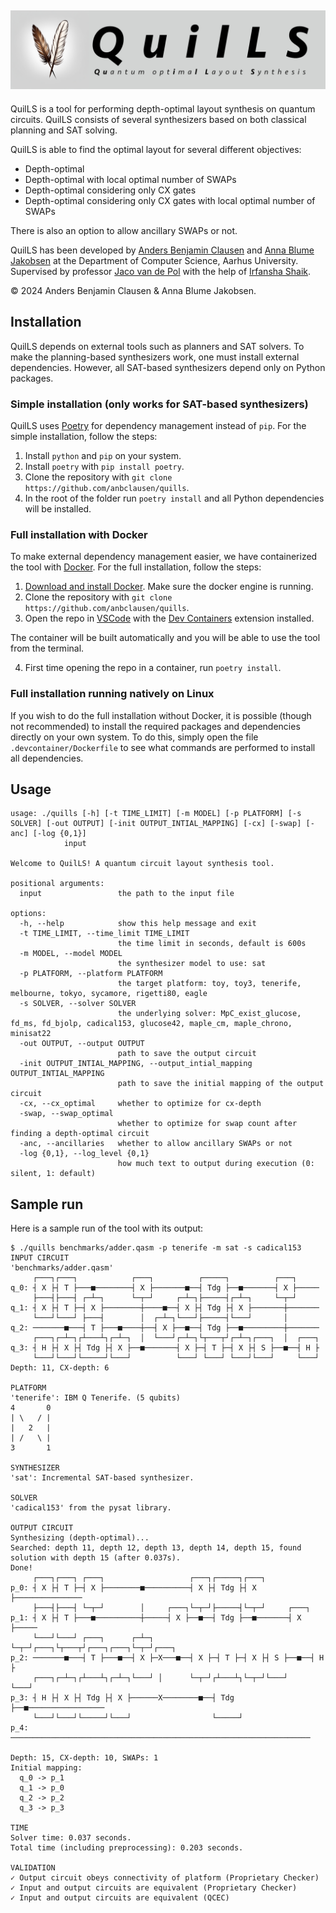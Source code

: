 ![](assets/logo.png)
---         

QuilLS is a tool for performing depth-optimal layout synthesis on quantum circuits. QuilLS consists of several synthesizers based on both classical planning and SAT solving.

QuilLS is able to find the optimal layout for several different objectives:

- Depth-optimal
- Depth-optimal with local optimal number of SWAPs
- Depth-optimal considering only CX gates
- Depth-optimal considering only CX gates with local optimal number of SWAPs

There is also an option to allow ancillary SWAPs or not.

QuilLS has been developed by [Anders Benjamin Clausen](https://github.com/anbclausen) and [Anna Blume Jakobsen](https://github.com/AnnaBlume99) at the Department of Computer Science, Aarhus University. Supervised by professor [Jaco van de Pol](https://www.au.dk/en/jaco@cs.au.dk) with the help of [Irfansha Shaik](https://github.com/irfansha).

© 2024 Anders Benjamin Clausen & Anna Blume Jakobsen.

## Installation

QuilLS depends on external tools such as planners and SAT solvers. To make the planning-based synthesizers work, one must install external dependencies. However, all SAT-based synthesizers depend only on Python packages.

### Simple installation (only works for SAT-based synthesizers)

QuilLS uses [Poetry](https://python-poetry.org) for dependency management instead of `pip`. For the simple installation, follow the steps:

1. Install `python` and `pip` on your system.
2. Install `poetry` with `pip install poetry`.
3. Clone the repository with `git clone https://github.com/anbclausen/quills`.
4. In the root of the folder run `poetry install` and all Python dependencies will be installed.

### Full installation with Docker

To make external dependency management easier, we have containerized the tool with [Docker](https://www.docker.com/products/docker-desktop/). For the full installation, follow the steps:

1. [Download and install Docker](https://docs.docker.com/engine/install/). Make sure the docker engine is running.
2. Clone the repository with `git clone https://github.com/anbclausen/quills`.
3. Open the repo in [VSCode](https://code.visualstudio.com/) with the [Dev Containers](https://marketplace.visualstudio.com/items?itemName=ms-vscode-remote.remote-containers) extension installed. 

The container will be built automatically and you will be able to use the tool from the terminal.

4. First time opening the repo in a container, run `poetry install`.

### Full installation running natively on Linux

If you wish to do the full installation without Docker, it is possible (though not recommended) to install the required packages and dependencies directly on your own system. To do this, simply open the file `.devcontainer/Dockerfile` to see what commands are performed to install all dependencies.

## Usage

```
usage: ./quills [-h] [-t TIME_LIMIT] [-m MODEL] [-p PLATFORM] [-s SOLVER] [-out OUTPUT] [-init OUTPUT_INTIAL_MAPPING] [-cx] [-swap] [-anc] [-log {0,1}]
            input

Welcome to QuilLS! A quantum circuit layout synthesis tool.

positional arguments:
  input                 the path to the input file

options:
  -h, --help            show this help message and exit
  -t TIME_LIMIT, --time_limit TIME_LIMIT
                        the time limit in seconds, default is 600s
  -m MODEL, --model MODEL
                        the synthesizer model to use: sat
  -p PLATFORM, --platform PLATFORM
                        the target platform: toy, toy3, tenerife, melbourne, tokyo, sycamore, rigetti80, eagle
  -s SOLVER, --solver SOLVER
                        the underlying solver: MpC_exist_glucose, fd_ms, fd_bjolp, cadical153, glucose42, maple_cm, maple_chrono, minisat22
  -out OUTPUT, --output OUTPUT
                        path to save the output circuit
  -init OUTPUT_INTIAL_MAPPING, --output_intial_mapping OUTPUT_INTIAL_MAPPING
                        path to save the initial mapping of the output circuit
  -cx, --cx_optimal     whether to optimize for cx-depth
  -swap, --swap_optimal
                        whether to optimize for swap count after finding a depth-optimal circuit
  -anc, --ancillaries   whether to allow ancillary SWAPs or not
  -log {0,1}, --log_level {0,1}
                        how much text to output during execution (0: silent, 1: default)
```

## Sample run

Here is a sample run of the tool with its output:

```
$ ./quills benchmarks/adder.qasm -p tenerife -m sat -s cadical153
INPUT CIRCUIT
'benchmarks/adder.qasm'
     ┌───┐┌───┐            ┌───┐          ┌─────┐          ┌───┐     
q_0: ┤ X ├┤ T ├───■────────┤ X ├───────■──┤ Tdg ├──■───────┤ X ├─────
     ├───┤├───┤ ┌─┴─┐      └─┬─┘     ┌─┴─┐├─────┤┌─┴─┐     └─┬─┘     
q_1: ┤ X ├┤ T ├─┤ X ├────────┼────■──┤ X ├┤ Tdg ├┤ X ├───────┼───────
     └───┘└───┘ ├───┤        │  ┌─┴─┐└───┘├─────┤└───┘       │       
q_2: ───────■───┤ T ├───■────┼──┤ X ├──■──┤ Tdg ├──■─────────┼───────
     ┌───┐┌─┴─┐┌┴───┴┐┌─┴─┐  │  └───┘┌─┴─┐└┬───┬┘┌─┴─┐┌───┐  │  ┌───┐
q_3: ┤ H ├┤ X ├┤ Tdg ├┤ X ├──■───────┤ X ├─┤ T ├─┤ X ├┤ S ├──■──┤ H ├
     └───┘└───┘└─────┘└───┘          └───┘ └───┘ └───┘└───┘     └───┘
Depth: 11, CX-depth: 6

PLATFORM
'tenerife': IBM Q Tenerife. (5 qubits)
4       0
| \   / |
|   2   |
| /   \ |
3       1

SYNTHESIZER
'sat': Incremental SAT-based synthesizer.

SOLVER
'cadical153' from the pysat library.

OUTPUT CIRCUIT
Synthesizing (depth-optimal)... 
Searched: depth 11, depth 12, depth 13, depth 14, depth 15, found solution with depth 15 (after 0.037s).
Done!
     ┌───┐┌───┐ ┌───┐                   ┌───┐┌─────┐┌───┐               
p_0: ┤ X ├┤ T ├─┤ X ├────────■──────────┤ X ├┤ Tdg ├┤ X ├───────────────
     ├───┤├───┤ └─┬─┘        │     ┌───┐└─┬─┘├─────┤└─┬─┘     ┌───┐     
p_1: ┤ X ├┤ T ├───■──────────┼─────┤ X ├──■──┤ Tdg ├──■───────┤ X ├─────
     └───┘└───┘ ┌───┐      ┌─┴─┐   └─┬─┘┌───┐└┬───┬┘┌───┐┌───┐└─┬─┘┌───┐
p_2: ───────■───┤ T ├───■──┤ X ├─X───■──┤ X ├─┤ T ├─┤ X ├┤ S ├──■──┤ H ├
     ┌───┐┌─┴─┐┌┴───┴┐┌─┴─┐└───┘ │      └─┬─┘┌┴───┴┐└─┬─┘└───┘     └───┘
p_3: ┤ H ├┤ X ├┤ Tdg ├┤ X ├──────X────────■──┤ Tdg ├──■─────────────────
     └───┘└───┘└─────┘└───┘                  └─────┘                    
p_4: ───────────────────────────────────────────────────────────────────
                                                                        
Depth: 15, CX-depth: 10, SWAPs: 1
Initial mapping: 
  q_0 -> p_1
  q_1 -> p_0
  q_2 -> p_2
  q_3 -> p_3

TIME
Solver time: 0.037 seconds.
Total time (including preprocessing): 0.203 seconds.

VALIDATION
✓ Output circuit obeys connectivity of platform (Proprietary Checker)
✓ Input and output circuits are equivalent (Proprietary Checker)
✓ Input and output circuits are equivalent (QCEC)
```